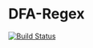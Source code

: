 DFA-Regex
=========
[![Build Status](https://travis-ci.org/IvanMalison/DFA-Regex.svg)](https://travis-ci.org/austindyoung/DFA-Regex)
